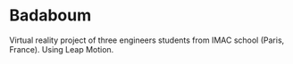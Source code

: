 Badaboum
========

Virtual reality project of three engineers students from IMAC school (Paris, France). Using Leap Motion.

